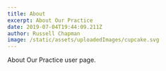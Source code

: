 ```yaml
---
title: About
excerpt: About Our Practice
date: 2019-07-04T19:44:09.211Z
author: Russell Chapman
image: /static/assets/uploadedImages/cupcake.svg
---
```

About Our Practice user page.

